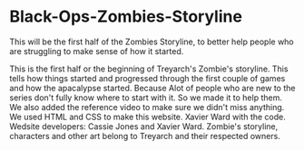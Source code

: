 # Black-Ops-Zombies-Storyline
This will be the first half of the Zombies Storyline, to better help people who are struggling to make sense of how it started. 

This is the first half or the beginning of Treyarch's Zombie's storyline. This tells how things started and progressed through the first couple of games 
and how the apacalypse started. Because Alot of people who are new to the series don't fully know where to start with it. So we made it to help them. We also added the reference video to make sure we didn't miss anything. 
We used HTML and CSS to make this website. 
Xavier Ward with the code. 
Wedsite developers: Cassie Jones and Xavier Ward.
Zombie's storyline, characters and other art belong to Treyarch and their respected owners. 
